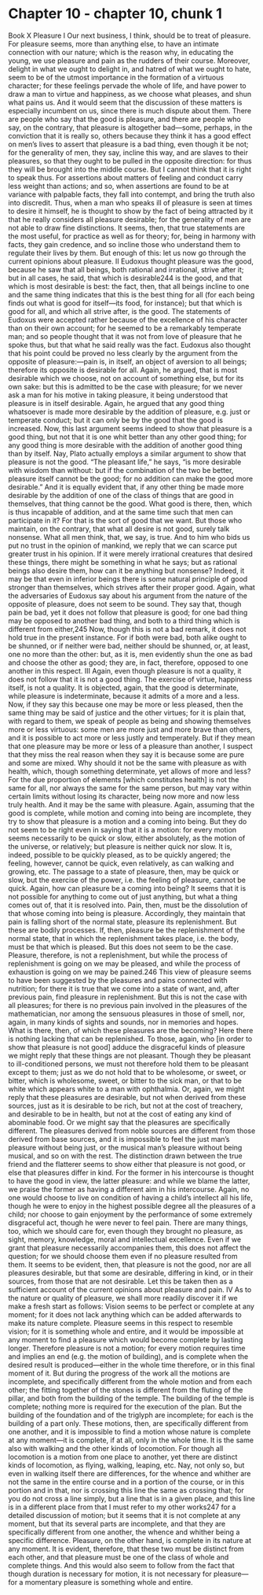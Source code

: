 # Chapter 10 - chapter 10, chunk 1

Book X Pleasure I Our next business, I think, should be to treat of pleasure. For pleasure seems, more than anything else, to have an intimate connection with our nature; which is the reason why, in educating the young, we use pleasure and pain as the rudders of their course. Moreover, delight in what we ought to delight in, and hatred of what we ought to hate, seem to be of the utmost importance in the formation of a virtuous character; for these feelings pervade the whole of life, and have power to draw a man to virtue and happiness, as we choose what pleases, and shun what pains us. And it would seem that the discussion of these matters is especially incumbent on us, since there is much dispute about them. There are people who say that the good is pleasure, and there are people who say, on the contrary, that pleasure is altogether bad⁠—some, perhaps, in the conviction that it is really so, others because they think it has a good effect on men’s lives to assert that pleasure is a bad thing, even though it be not; for the generality of men, they say, incline this way, and are slaves to their pleasures, so that they ought to be pulled in the opposite direction: for thus they will be brought into the middle course. But I cannot think that it is right to speak thus. For assertions about matters of feeling and conduct carry less weight than actions; and so, when assertions are found to be at variance with palpable facts, they fall into contempt, and bring the truth also into discredit. Thus, when a man who speaks ill of pleasure is seen at times to desire it himself, he is thought to show by the fact of being attracted by it that he really considers all pleasure desirable; for the generality of men are not able to draw fine distinctions. It seems, then, that true statements are the most useful, for practice as well as for theory; for, being in harmony with facts, they gain credence, and so incline those who understand them to regulate their lives by them. But enough of this: let us now go through the current opinions about pleasure. II Eudoxus thought pleasure was the good, because he saw that all beings, both rational and irrational, strive after it; but in all cases, he said, that which is desirable244 is the good, and that which is most desirable is best: the fact, then, that all beings incline to one and the same thing indicates that this is the best thing for all (for each being finds out what is good for itself⁠—its food, for instance); but that which is good for all, and which all strive after, is the good. The statements of Eudoxus were accepted rather because of the excellence of his character than on their own account; for he seemed to be a remarkably temperate man; and so people thought that it was not from love of pleasure that he spoke thus, but that what he said really was the fact. Eudoxus also thought that his point could be proved no less clearly by the argument from the opposite of pleasure:⁠—pain is, in itself, an object of aversion to all beings; therefore its opposite is desirable for all. Again, he argued, that is most desirable which we choose, not on account of something else, but for its own sake: but this is admitted to be the case with pleasure; for we never ask a man for his motive in taking pleasure, it being understood that pleasure is in itself desirable. Again, he argued that any good thing whatsoever is made more desirable by the addition of pleasure, e.g. just or temperate conduct; but it can only be by the good that the good is increased. Now, this last argument seems indeed to show that pleasure is a good thing, but not that it is one whit better than any other good thing; for any good thing is more desirable with the addition of another good thing than by itself. Nay, Plato actually employs a similar argument to show that pleasure is not the good. “The pleasant life,” he says, “is more desirable with wisdom than without: but if the combination of the two be better, pleasure itself cannot be the good; for no addition can make the good more desirable.” And it is equally evident that, if any other thing be made more desirable by the addition of one of the class of things that are good in themselves, that thing cannot be the good. What good is there, then, which is thus incapable of addition, and at the same time such that men can participate in it? For that is the sort of good that we want. But those who maintain, on the contrary, that what all desire is not good, surely talk nonsense. What all men think, that, we say, is true. And to him who bids us put no trust in the opinion of mankind, we reply that we can scarce put greater trust in his opinion. If it were merely irrational creatures that desired these things, there might be something in what he says; but as rational beings also desire them, how can it be anything but nonsense? Indeed, it may be that even in inferior beings there is some natural principle of good stronger than themselves, which strives after their proper good. Again, what the adversaries of Eudoxus say about his argument from the nature of the opposite of pleasure, does not seem to be sound. They say that, though pain be bad, yet it does not follow that pleasure is good; for one bad thing may be opposed to another bad thing, and both to a third thing which is different from either,245 Now, though this is not a bad remark, it does not hold true in the present instance. For if both were bad, both alike ought to be shunned, or if neither were bad, neither should be shunned, or, at least, one no more than the other: but, as it is, men evidently shun the one as bad and choose the other as good; they are, in fact, therefore, opposed to one another in this respect. III Again, even though pleasure is not a quality, it does not follow that it is not a good thing. The exercise of virtue, happiness itself, is not a quality. It is objected, again, that the good is determinate, while pleasure is indeterminate, because it admits of a more and a less. Now, if they say this because one may be more or less pleased, then the same thing may be said of justice and the other virtues; for it is plain that, with regard to them, we speak of people as being and showing themselves more or less virtuous: some men are more just and more brave than others, and it is possible to act more or less justly and temperately. But if they mean that one pleasure may be more or less of a pleasure than another, I suspect that they miss the real reason when they say it is because some are pure and some are mixed. Why should it not be the same with pleasure as with health, which, though something determinate, yet allows of more and less? For the due proportion of elements [which constitutes health] is not the same for all, nor always the same for the same person, but may vary within certain limits without losing its character, being now more and now less truly health. And it may be the same with pleasure. Again, assuming that the good is complete, while motion and coming into being are incomplete, they try to show that pleasure is a motion and a coming into being. But they do not seem to be right even in saying that it is a motion: for every motion seems necessarily to be quick or slow, either absolutely, as the motion of the universe, or relatively; but pleasure is neither quick nor slow. It is, indeed, possible to be quickly pleased, as to be quickly angered; the feeling, however, cannot be quick, even relatively, as can walking and growing, etc. The passage to a state of pleasure, then, may be quick or slow, but the exercise of the power, i.e. the feeling of pleasure, cannot be quick. Again, how can pleasure be a coming into being? It seems that it is not possible for anything to come out of just anything, but what a thing comes out of, that it is resolved into. Pain, then, must be the dissolution of that whose coming into being is pleasure. Accordingly, they maintain that pain is falling short of the normal state, pleasure its replenishment. But these are bodily processes. If, then, pleasure be the replenishment of the normal state, that in which the replenishment takes place, i.e. the body, must be that which is pleased. But this does not seem to be the case. Pleasure, therefore, is not a replenishment, but while the process of replenishment is going on we may be pleased, and while the process of exhaustion is going on we may be pained.246 This view of pleasure seems to have been suggested by the pleasures and pains connected with nutrition; for there it is true that we come into a state of want, and, after previous pain, find pleasure in replenishment. But this is not the case with all pleasures; for there is no previous pain involved in the pleasures of the mathematician, nor among the sensuous pleasures in those of smell, nor, again, in many kinds of sights and sounds, nor in memories and hopes. What is there, then, of which these pleasures are the becoming? Here there is nothing lacking that can be replenished. To those, again, who [in order to show that pleasure is not good] adduce the disgraceful kinds of pleasure we might reply that these things are not pleasant. Though they be pleasant to ill-conditioned persons, we must not therefore hold them to be pleasant except to them; just as we do not hold that to be wholesome, or sweet, or bitter, which is wholesome, sweet, or bitter to the sick man, or that to be white which appears white to a man with ophthalmia. Or, again, we might reply that these pleasures are desirable, but not when derived from these sources, just as it is desirable to be rich, but not at the cost of treachery, and desirable to be in health, but not at the cost of eating any kind of abominable food. Or we might say that the pleasures are specifically different. The pleasures derived from noble sources are different from those derived from base sources, and it is impossible to feel the just man’s pleasure without being just, or the musical man’s pleasure without being musical, and so on with the rest. The distinction drawn between the true friend and the flatterer seems to show either that pleasure is not good, or else that pleasures differ in kind. For the former in his intercourse is thought to have the good in view, the latter pleasure: and while we blame the latter, we praise the former as having a different aim in his intercourse. Again, no one would choose to live on condition of having a child’s intellect all his life, though he were to enjoy in the highest possible degree all the pleasures of a child; nor choose to gain enjoyment by the performance of some extremely disgraceful act, though he were never to feel pain. There are many things, too, which we should care for, even though they brought no pleasure, as sight, memory, knowledge, moral and intellectual excellence. Even if we grant that pleasure necessarily accompanies them, this does not affect the question; for we should choose them even if no pleasure resulted from them. It seems to be evident, then, that pleasure is not the good, nor are all pleasures desirable, but that some are desirable, differing in kind, or in their sources, from those that are not desirable. Let this be taken then as a sufficient account of the current opinions about pleasure and pain. IV As to the nature or quality of pleasure, we shall more readily discover it if we make a fresh start as follows: Vision seems to be perfect or complete at any moment; for it does not lack anything which can be added afterwards to make its nature complete. Pleasure seems in this respect to resemble vision; for it is something whole and entire, and it would be impossible at any moment to find a pleasure which would become complete by lasting longer. Therefore pleasure is not a motion; for every motion requires time and implies an end (e.g. the motion of building), and is complete when the desired result is produced⁠—either in the whole time therefore, or in this final moment of it. But during the progress of the work all the motions are incomplete, and specifically different from the whole motion and from each other; the fitting together of the stones is different from the fluting of the pillar, and both from the building of the temple. The building of the temple is complete; nothing more is required for the execution of the plan. But the building of the foundation and of the triglyph are incomplete; for each is the building of a part only. These motions, then, are specifically different from one another, and it is impossible to find a motion whose nature is complete at any moment⁠—it is complete, if at all, only in the whole time. It is the same also with walking and the other kinds of locomotion. For though all locomotion is a motion from one place to another, yet there are distinct kinds of locomotion, as flying, walking, leaping, etc. Nay, not only so, but even in walking itself there are differences, for the whence and whither are not the same in the entire course and in a portion of the course, or in this portion and in that, nor is crossing this line the same as crossing that; for you do not cross a line simply, but a line that is in a given place, and this line is in a different place from that I must refer to my other works247 for a detailed discussion of motion; but it seems that it is not complete at any moment, but that its several parts are incomplete, and that they are specifically different from one another, the whence and whither being a specific difference. Pleasure, on the other hand, is complete in its nature at any moment. It is evident, therefore, that these two must be distinct from each other, and that pleasure must be one of the class of whole and complete things. And this would also seem to follow from the fact that though duration is necessary for motion, it is not necessary for pleasure⁠—for a momentary pleasure is something whole and entire.